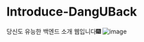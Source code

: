 # Introduce-DangUBack
당신도 유능한 백엔드 소개 웹입니다🎆
![image](https://user-images.githubusercontent.com/90879448/175182821-5bf92e14-3398-4d20-b380-2fbc43f62a10.png)

